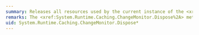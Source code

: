 ```yaml
---
summary: Releases all resources used by the current instance of the <xref href="System.Runtime.Caching.ChangeMonitor"></xref> class.
remarks: The <xref:System.Runtime.Caching.ChangeMonitor.Dispose%2A> method is used to release the <xref:System.Runtime.Caching.ChangeMonitor> instance and related resources. The public <xref:System.Runtime.Caching.ChangeMonitor.Dispose%2A> method is invoked to coordinate the disposal process with key life-cycle events of derived change-monitor classes (such as initialization), and to release the <xref:System.Runtime.Caching.ChangeMonitor> instance so that the instance can be garbage collected. The <xref:System.Runtime.Caching.ChangeMonitor.Dispose%2A> method is implemented by derived change-monitor classes to dispose of their managed and unmanaged resources.
uid: System.Runtime.Caching.ChangeMonitor.Dispose*
---
```

